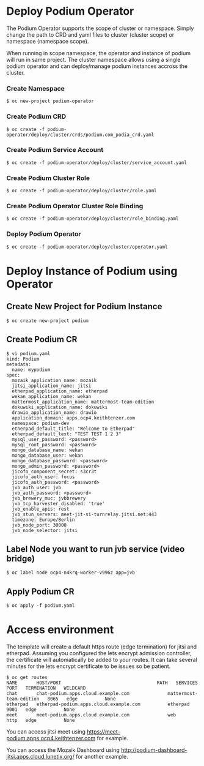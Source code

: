 # Deploy Podium Operator
The Podium Operator supports the scope of cluster or namespace. Simply change the path to CRD and yaml files to cluster (cluster scope) or namespace (namespace scope).

When running in scope namespace, the operator and instance of podium will run in same project. The cluster namespace allows using a single podium operator and can deploy/manage podium instances accross the cluster.

### Create Namespace

```$ oc new-project podium-operator```

### Create Podium CRD

```$ oc create -f podium-operator/deploy/cluster/crds/podium.com_podia_crd.yaml```

### Create Podium Service Account

```$ oc create -f podium-operator/deploy/cluster/service_account.yaml```

### Create Podium Cluster Role

```$ oc create -f podium-operator/deploy/cluster/role.yaml```

### Create Podium Operator Cluster Role Binding
```$ oc create -f podium-operator/deploy/cluster/role_binding.yaml```

### Deploy Podium Operator
```$ oc create -f podium-operator/deploy/cluster/operator.yaml```

# Deploy Instance of Podium using Operator

## Create New Project for Podium Instance

```$ oc create new-project podium```

## Create Podium CR

```
$ vi podium.yaml
kind: Podium
metadata:
  name: mypodium
spec:
  mozaik_application_name: mozaik
  jitsi_application_name: jitsi
  etherpad_application_name: etherpad
  wekan_application_name: wekan
  mattermost_application_name: mattermost-team-edition
  dokuwiki_application_name: dokuwiki
  drawio_application_name: drawio
  application_domain: apps.ocp4.keithtenzer.com
  namespace: podium-dev
  etherpad_default_title: "Welcome to Etherpad"
  etherpad_default_text: "TEST TEST 1 2 3"
  mysql_user_password: <password>
  mysql_root_password: <password>
  mongo_database_name: wekan
  mongo_database_user: wekan
  mongo_database_password: <password>
  mongo_admin_password: <password>
  jicofo_component_secret: s3cr3t
  jicofo_auth_user: focus
  jicofo_auth_password: <password>
  jvb_auth_user: jvb
  jvb_auth_password: <password>
  jvb_brewery_muc: jvbbrewery
  jvb_tcp_harvester_disabled: 'true'
  jvb_enable_apis: rest
  jvb_stun_servers: meet-jit-si-turnrelay.jitsi.net:443
  timezone: Europe/Berlin
  jvb_node_port: 30000
  jvb_node_selector: jitsi
```

## Label Node you want to run jvb service (video bridge)

```$ oc label node ocp4-n4krq-worker-v996z app=jvb```

## Apply Podium CR
```$ oc apply -f podium.yaml```

# Access environment
The template will create a default https route (edge termination) for jitsi and etherpad. Assuming you configured the lets encrypt admission controller, the certificate will automatically be added to your routes. It can take several minutes for the lets encrypt certificate to be issues so be patient.

```
$ oc get routes
NAME       HOST/PORT                                   PATH   SERVICES                  PORT   TERMINATION   WILDCARD
chat       chat-podium.apps.cloud.example.com              mattermost-team-edition   8065   edge          None
etherpad   etherpad-podium.apps.cloud.example.com          etherpad                  9001   edge          None
meet       meet-podium.apps.cloud.example.com              web                       http   edge          None
```

You can access jitsi meet using https://meet-podium.apps.ocp4.keithtenzer.com for example.

You can access the Mozaik Dashboard using http://podium-dashboard-jitsi.apps.cloud.lunetix.org/ for another example.
